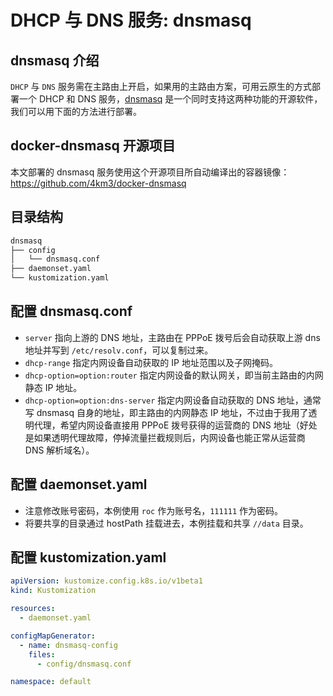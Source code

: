 # DHCP 与 DNS 服务: dnsmasq

## dnsmasq 介绍

`DHCP` 与 `DNS` 服务需在主路由上开启，如果用的主路由方案，可用云原生的方式部署一个 DHCP 和 DNS 服务，[dnsmasq](https://thekelleys.org.uk/dnsmasq/doc.html) 是一个同时支持这两种功能的开源软件，我们可以用下面的方法进行部署。

## docker-dnsmasq 开源项目

本文部署的 dnsmasq 服务使用这个开源项目所自动编译出的容器镜像：https://github.com/4km3/docker-dnsmasq

## 目录结构

```txt
dnsmasq
├── config
│   └── dnsmasq.conf
├── daemonset.yaml
└── kustomization.yaml
```

## 配置 dnsmasq.conf

<FileBlock showLineNumbers title="config/dnsmasq.conf" file="home-network/dnsmasq.conf" />

* `server` 指向上游的 DNS 地址，主路由在 PPPoE 拨号后会自动获取上游 dns 地址并写到 `/etc/resolv.conf`，可以复制过来。
* `dhcp-range` 指定内网设备自动获取的 IP  地址范围以及子网掩码。
* `dhcp-option=option:router` 指定内网设备的默认网关，即当前主路由的内网静态 IP 地址。
* `dhcp-option=option:dns-server` 指定内网设备自动获取的 DNS 地址，通常写 dnsmasq 自身的地址，即主路由的内网静态 IP 地址，不过由于我用了透明代理，希望内网设备直接用 PPPoE 拨号获得的运营商的 DNS 地址（好处是如果透明代理故障，停掉流量拦截规则后，内网设备也能正常从运营商 DNS 解析域名）。

## 配置 daemonset.yaml

<FileBlock showLineNumbers title="daemonset.yaml" file="home-network/dnsmasq.yaml" />

* 注意修改账号密码，本例使用 `roc` 作为账号名，`111111` 作为密码。
* 将要共享的目录通过 hostPath 挂载进去，本例挂载和共享 `//data` 目录。

## 配置 kustomization.yaml

```yaml title="kustomization.yaml"
apiVersion: kustomize.config.k8s.io/v1beta1
kind: Kustomization

resources:
  - daemonset.yaml

configMapGenerator:
  - name: dnsmasq-config
    files:
      - config/dnsmasq.conf

namespace: default
```
